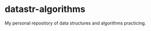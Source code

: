 datastr-algorithms
==================

My personal repository of data structures and algorithms practicing.
